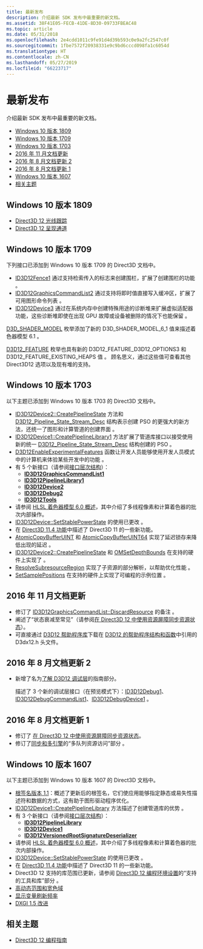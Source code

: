 ```yaml
---
title: 最新发布
description: 介绍最新 SDK 发布中最重要的新文档。
ms.assetid: 38F41E05-FECB-41DE-8D30-09733FBEAC48
ms.topic: article
ms.date: 05/31/2018
ms.openlocfilehash: 2e4cdd1011c9fe91d4d39b593c0e9a2fc2547c0f
ms.sourcegitcommit: 1fbe7572f20938331e9c9bd6cccd098fa1c6054d
ms.translationtype: HT
ms.contentlocale: zh-CN
ms.lasthandoff: 05/27/2019
ms.locfileid: "66223717"
---
```

# <a name="new-releases"></a>最新发布

介绍最新 SDK 发布中最重要的新文档。

-   [Windows 10 版本 1809](#windows-10-version-1809)
-   [Windows 10 版本 1709](#windows-10-version-1709)
-   [Windows 10 版本 1703](#windows-10-version-1703)
-   [2016 年 11 月文档更新](#november-2016-documentation-update)
-   [2016 年 8 月文档更新 2](#august-2016-documentation-update-2)
-   [2016 年 8 月文档更新 1](#august-2016-documentation-update-1)
-   [Windows 10 版本 1607](#windows-10-version-1607)
-   [相关主题](#related-topics)

## <a name="windows-10-version-1809"></a>Windows 10 版本 1809

- [Direct3D 12 光线跟踪](/windows/desktop/direct3d12/direct3d-12-raytracing)
- [Direct3D 12 呈现通道](/windows/desktop/direct3d12/direct3d-12-render-passes)

## <a name="windows-10-version-1709"></a>Windows 10 版本 1709

下列接口已添加到 Windows 10 版本 1709 的 Direct3D 文档中。

-   [ID3D12Fence1](/windows/desktop/api/D3D12/nn-d3d12-id3d12fence1) 通过支持检索传入的标志来创建围栏，扩展了创建围栏的功能  。
-   [ID3D12GraphicsCommandList2](/windows/desktop/api/D3D12/nn-d3d12-id3d12graphicscommandlist2) 通过支持将即时值直接写入缓冲区，扩展了可用图形命令列表  。
-   [ID3D12Device3](/windows/desktop/api/D3D12/nn-d3d12-id3d12device3) 通过在系统内存中创建特殊用途的诊断堆来扩展虚拟适配器功能，这些诊断堆即使在出现 GPU 故障或设备被删除的情况下也能保留  。

[D3D\_SHADER\_MODEL](/windows/desktop/api/d3d12/ne-d3d12-d3d_shader_model) 枚举添加了新的 D3D\_SHADER\_MODEL\_6\_1 值来描述着色器模型 6.1   。

[D3D12\_FEATURE](/windows/desktop/api/D3D12/ne-d3d12-d3d12_feature) 枚举也具有新的 D3D12\_FEATURE\_D3D12\_OPTIONS3 和 D3D12\_FEATURE\_EXISTING\_HEAPS 值    。 顾名思义，通过这些值可查看其他 Direct3D12 选项以及现有堆的支持。

## <a name="windows-10-version-1703"></a>Windows 10 版本 1703

以下主题已添加到 Windows 10 版本 1703 的 Direct3D 文档中。

-   [ID3D12Device2::CreatePipelineState](/windows/desktop/api/d3d12/nf-d3d12-id3d12device2-createpipelinestate) 方法和 [D3D12\_Pipeline\_State\_Stream\_Desc](/windows/desktop/api/d3d12/ns-d3d12-d3d12_pipeline_state_stream_desc) 结构表示创建 PSO 的更强大的新方法，还统一了图形和计算管道的创建界面   。
-   [ID3D12Device1::CreatePipelineLibrary1](https://www.bing.com/search?q=**ID3D12Device1::CreatePipelineLibrary1**) 方法扩展了管道库接口以接受使用新的统一 [D3D12\_Pipeline\_State\_Stream\_Desc](/windows/desktop/api/d3d12/ns-d3d12-d3d12_pipeline_state_stream_desc) 结构创建的 PSO   。
-   [D3D12EnableExperimentalFeatures](/windows/desktop/api/D3D12/nf-d3d12-d3d12enableexperimentalfeatures) 函数让开发人员能够使用开发人员模式中的计算机来体验某些开发中的功能  。
-   有 5 个新接口（请参阅[接口层次结构](interface-hierarchy.md)）：
    -   [**ID3D12GraphicsCommandList1**](/windows/desktop/api/D3D12/nn-d3d12-id3d12graphicscommandlist1)
    -   [**ID3D12PipelineLibrary1**](https://msdn.microsoft.com/library/windows/desktop/mt492661)
    -   [**ID3D12Device2**](/windows/desktop/api/D3D12/nn-d3d12-id3d12device2)
    -   [**ID3D12Debug2**](/windows/desktop/api/D3D12sdklayers/nn-d3d12sdklayers-id3d12debug2)
    -   [**ID3D12Tools**](/windows/desktop/api/d3d12/nn-d3d12-id3d12tools)
-   请参阅 [HLSL 着色器模型 6.0 概述](https://msdn.microsoft.com/library/windows/desktop/mt733232)，其中介绍了多线程像素和计算着色器的批次内部操作。
-   [ID3D12Device::SetStablePowerState](/windows/desktop/api/D3D12/nf-d3d12-id3d12device-setstablepowerstate) 的使用已更改  。
-   在 [Direct3D 11.4 功能](https://msdn.microsoft.com/library/windows/desktop/mt661819)中描述了 Direct3D 11 的一些新功能。
-   [AtomicCopyBufferUINT](/windows/desktop/api/d3d12/nf-d3d12-id3d12graphicscommandlist1-atomiccopybufferuint) 和 [AtomicCopyBufferUINT64](/windows/desktop/api/d3d12/nf-d3d12-id3d12graphicscommandlist1-atomiccopybufferuint64) 实现了延迟锁存来降低出现的延迟    。
-   [ID3D12Device2::CreatePipelineState](/windows/desktop/api/d3d12/nf-d3d12-id3d12device2-createpipelinestate) 和 [OMSetDepthBounds](/windows/desktop/api/d3d12/nf-d3d12-id3d12graphicscommandlist1-omsetdepthbounds) 在支持的硬件上实现了    。
-   [ResolveSubresourceRegion](/windows/desktop/api/d3d12/nf-d3d12-id3d12graphicscommandlist1-resolvesubresourceregion) 实现了子资源的部分解析，以帮助优化性能   。
-   [SetSamplePositions](/windows/desktop/api/d3d12/nf-d3d12-id3d12graphicscommandlist1-setsamplepositions) 在支持的硬件上实现了可编程的示例位置   。

## <a name="november-2016-documentation-update"></a>2016 年 11 月文档更新

-   修订了 [ID3D12GraphicsCommandList::DiscardResource](/windows/desktop/api/d3d12/nf-d3d12-id3d12graphicscommandlist-discardresource) 的备注  。
-   阐述了“状态衰减至常见”（请参阅[在 Direct3D 12 中使用资源屏障同步资源状态](using-resource-barriers-to-synchronize-resource-states-in-direct3d-12.md)）。
-   可直接通过 [D3D12 帮助程序库](https://github.com/Microsoft/DirectX-Graphics-Samples/tree/master/Libraries/D3DX12)下载在 [D3D12 的帮助程序结构和函数](helper-structures-and-functions-for-d3d12.md)中引用的 D3dx12.h 头文件。

## <a name="august-2016-documentation-update-2"></a>2016 年 8 月文档更新 2

-   新增了名为[了解 D3D12 调试层](understanding-the-d3d12-debug-layer.md)的指南部分。

    描述了 3 个新的调试层接口（在预览模式下）：[ID3D12Debug1](/windows/desktop/api/d3d12sdklayers/nn-d3d12sdklayers-id3d12debug1)、[ID3D12DebugCommandList1](/windows/desktop/api/d3d12sdklayers/nn-d3d12sdklayers-id3d12debugcommandlist1)、[ID3D12DebugDevice1](/windows/desktop/api/d3d12sdklayers/nn-d3d12sdklayers-id3d12debugdevice1)    。

## <a name="august-2016-documentation-update-1"></a>2016 年 8 月文档更新 1

-   修订了 [在 Direct3D 12 中使用资源屏障同步资源状态](using-resource-barriers-to-synchronize-resource-states-in-direct3d-12.md)。
-   修订了[同步和多引擎](user-mode-heap-synchronization.md)的“多队列资源访问”部分  。

## <a name="windows-10-version-1607"></a>Windows 10 版本 1607

以下主题已添加到 Windows 10 版本 1607 的 Direct3D 文档中。

-   [根签名版本 1.1](root-signature-version-1-1.md)：概述了更新后的根签名，它们使应用能够指定静态或易失性描述符和数据的方式，这有助于图形驱动程序优化。
-   [ID3D12Device1::CreatePipelineLibrary](/windows/desktop/api/d3d12/nf-d3d12-id3d12device1-createpipelinelibrary) 方法描述了创建管道库的优势  。
-   有 3 个新接口（请参阅[接口层次结构](interface-hierarchy.md)）：
    -   [**ID3D12PipelineLibrary**](/windows/desktop/api/d3d12/nn-d3d12-id3d12pipelinelibrary)
    -   [**ID3D12Device1**](/windows/desktop/api/d3d12/nn-d3d12-id3d12device1)
    -   [**ID3D12VersionedRootSignatureDeserializer**](/windows/desktop/api/d3d12/nn-d3d12-id3d12versionedrootsignaturedeserializer)
-   请参阅 [HLSL 着色器模型 6.0 概述](https://msdn.microsoft.com/library/windows/desktop/mt733232)，其中介绍了多线程像素和计算着色器的批次内部操作。
-   [ID3D12Device::SetStablePowerState](/windows/desktop/api/D3D12/nf-d3d12-id3d12device-setstablepowerstate) 的使用已更改  。
-   在 [Direct3D 11.4 功能](https://msdn.microsoft.com/library/windows/desktop/mt661819)中描述了 Direct3D 11 的一些新功能。
-   Direct3D 12 支持的库范围已更新，请参阅 [Direct3D 12 编程环境设置](directx-12-programming-environment-set-up.md)的“支持的工具和库”部分  。
-   [高动态范围和宽色域](https://msdn.microsoft.com/library/windows/desktop/mt742103)
-   [显示变量刷新频率](https://msdn.microsoft.com/library/windows/desktop/mt742104)
-   [DXGI 1.5 改进](https://msdn.microsoft.com/library/windows/desktop/mt661818)

## <a name="related-topics"></a>相关主题

* [Direct3D 12 编程指南](directx-12-programming-guide.md)
